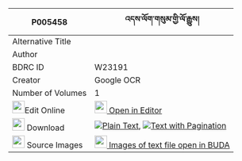 |P005458|འདས་ལོག་གསུམ་གྱི་ལོ་རྒྱུས། 
| --- | --- 
|Alternative Title |
|Author | 
|BDRC ID | W23191
|Creator | Google OCR
|Number of Volumes| 1
|<img width="25" src="https://img.icons8.com/color/25/000000/edit-property.png">Edit Online| [<img width="25" src="https://avatars.githubusercontent.com/u/45091458?s=200&v=4"> Open in Editor](http://editor.openpecha.org/P005458)
|<img width="25" src="https://img.icons8.com/fluent/48/000000/download-2.png"/>  Download | [![](https://img.icons8.com/color/20/000000/txt.png)Plain Text](https://github.com/Openpecha/P005458/releases/download/v2/delok_sum_gyi_logyu_plain_P005458.zip), [![](https://img.icons8.com/color/20/000000/txt.png)Text with Pagination](https://github.com/Openpecha/P005458/releases/download/v2/delok_sum_gyi_logyu_pages_P005458.zip)
|<img width="25" src="https://img.icons8.com/plasticine/100/000000/pictures-folder.png"/>  Source Images | [<img width="25" src="https://library.bdrc.io/icons/BUDA-small.svg"> Images of text file open in BUDA](https://library.bdrc.io/show/bdr:W23191)